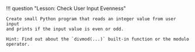 !!! question "Lesson: Check User Input Evenness"
   
    Create small Python program that reads an integer value from user input
    and prints if the input value is even or odd.

    Hint: Find out about the `divmod(...)` built-in function or the modulo 
    operator.
